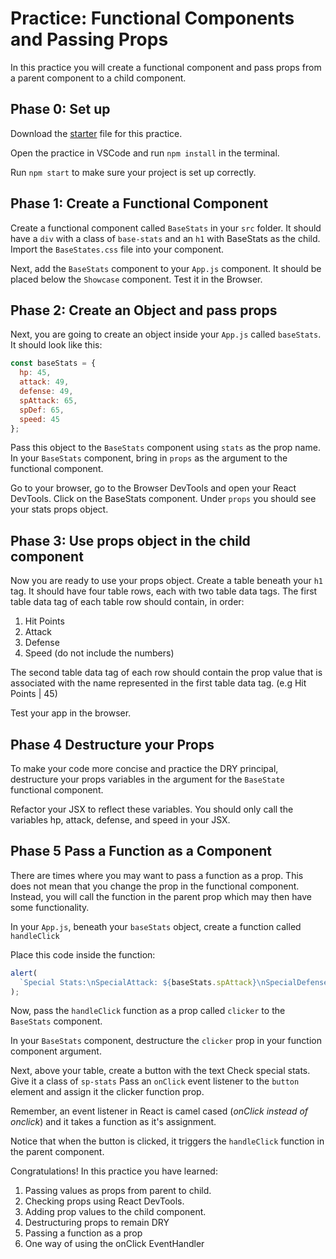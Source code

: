 # Practice: Functional Components and Passing Props

In this practice you will create a functional component and pass props from a parent component to a child component.

## Phase 0: Set up

Download the [starter][props-starter] file for this practice.

Open the practice in VSCode and run `npm install` in the terminal.

Run `npm start` to make sure your project is set up correctly.

## Phase 1: Create a Functional Component

Create a functional component called `BaseStats` in your `src` folder. It should have a `div` with a class of `base-stats` and an `h1` with BaseStats as the child. Import the `BaseStates.css` file into your component.

Next, add the `BaseStats` component to your `App.js` component.
It should be placed below the `Showcase` component.
Test it in the Browser.

## Phase 2: Create an Object and pass props

Next, you are going to create an object inside your `App.js` called `baseStats`.
It should look like this:

```js
const baseStats = {
  hp: 45,
  attack: 49,
  defense: 49,
  spAttack: 65,
  spDef: 65,
  speed: 45
};
```

Pass this object to the `BaseStats` component using `stats` as the prop name.
In your `BaseStats` component, bring in `props` as the argument to the functional component.

Go to your browser, go to the Browser DevTools and open your React DevTools.
Click on the BaseStats component. Under `props` you should see your stats props object.

## Phase 3: Use props object in the child component

Now you are ready to use your props object.
Create a table beneath your `h1` tag.
It should have four table rows, each with two table data tags.
The first table data tag of each table row should contain, in order:

1. Hit Points
2. Attack
3. Defense
4. Speed
   (do not include the numbers)

The second table data tag of each row should contain the prop value that is associated with the name represented in the first table data tag.
(e.g Hit Points | 45)

Test your app in the browser.

## Phase 4 Destructure your Props

To make your code more concise and practice the DRY principal, destructure your props variables in the argument for the `BaseState` functional component.

Refactor your JSX to reflect these variables. You should only call the variables hp, attack, defense, and speed in your JSX.

## Phase 5 Pass a Function as a Component

There are times where you may want to pass a function as a prop. This does not mean that you change the prop in the functional component. Instead, you will call the function in the parent prop which may then have some functionality.

In your `App.js`, beneath your `baseStats` object, create a function called `handleClick`

Place this code inside the function:

```js
alert(
  `Special Stats:\nSpecialAttack: ${baseStats.spAttack}\nSpecialDefense:${baseStats.spDef}`
);
```

Now, pass the `handleClick` function as a prop called `clicker` to the `BaseStats` component.

In your `BaseStats` component, destructure the `clicker` prop in your function component argument.

Next, above your table, create a button with the text Check special stats.
Give it a class of `sp-stats`
Pass an `onClick` event listener to the `button` element and assign it the clicker function prop.

Remember, an event listener in React is camel cased (_onClick instead of onclick_) and it takes a function as it's assignment.

Notice that when the button is clicked, it triggers the `handleClick` function in the parent component.

Congratulations! In this practice you have learned:

1. Passing values as props from parent to child.
2. Checking props using React DevTools.
3. Adding prop values to the child component.
4. Destructuring props to remain DRY
5. Passing a function as a prop
6. One way of using the onClick EventHandler

[props-starter]: ./starter
